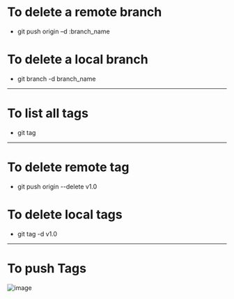 # To delete a remote branch
* git push origin –d :branch_name

# To delete a local branch
* git branch -d branch_name

________________________________________________________________________
# To list all tags
* git tag

___________________________________________________________________________
# To delete remote tag
* git push origin --delete v1.0

# To delete local tags
* git tag -d v1.0

___________________________________________________________________________
# To push Tags 
![image](https://user-images.githubusercontent.com/58914292/227514070-8f15f293-980e-4f93-98c6-7f5d74d90603.png)
